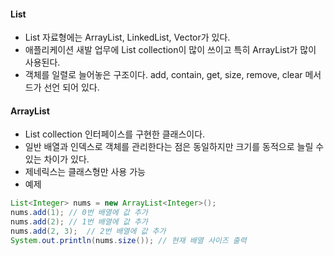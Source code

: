 #### List  
  - List 자료형에는 ArrayList, LinkedList, Vector가 있다.  
  - 애플리케이션 새발 업무에 List collection이 많이 쓰이고 특히 ArrayList가 많이 사용된다.  
  - 객체를 일렬로 늘어놓은 구조이다. add, contain, get, size, remove, clear 메서드가 선언 되어 있다.  
  
#### ArrayList  
  - List collection 인터페이스를 구현한 클래스이다.  
  - 일반 배열과 인덱스로 객체를 관리한다는 점은 동일하지만 크기를 동적으로 늘릴 수 있는 차이가 있다.  
  - 제네릭스는 클래스형만 사용 가능  
  - 예제  
  ``` java  
  List<Integer> nums = new ArrayList<Integer>();
  nums.add(1); // 0번 배열에 값 추가  
  nums.add(2); // 1번 배열에 값 추가  
  nums.add(2, 3);  // 2번 배열에 값 추가
  System.out.println(nums.size()); // 현재 배열 사이즈 출력  
  ```  
  
